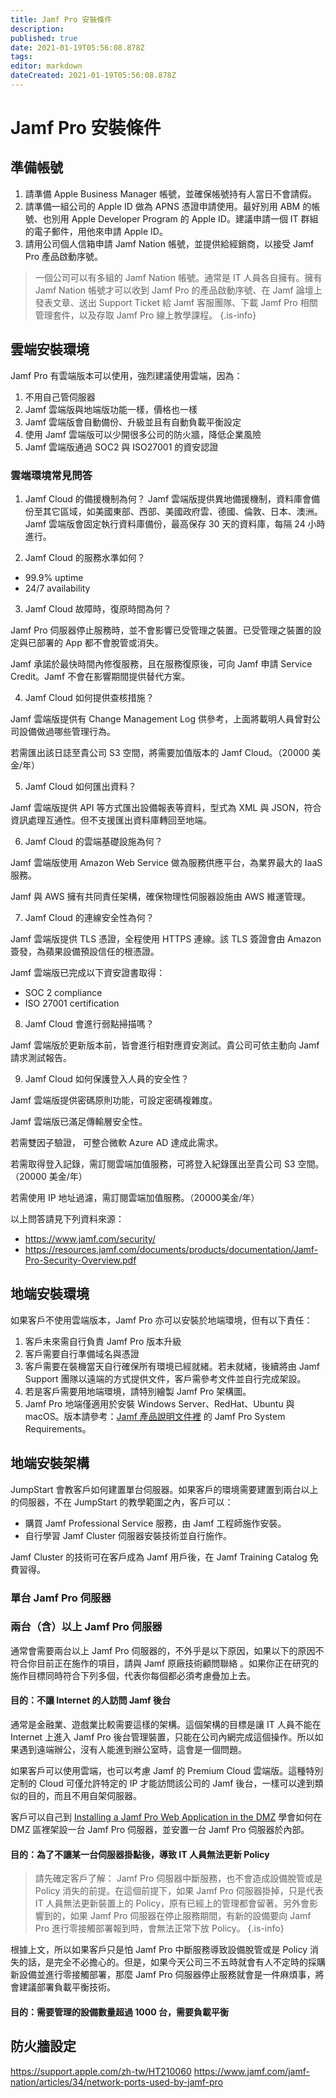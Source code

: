```yaml
---
title: Jamf Pro 安裝條件
description: 
published: true
date: 2021-01-19T05:56:08.878Z
tags: 
editor: markdown
dateCreated: 2021-01-19T05:56:08.878Z
---
```


# Jamf Pro 安裝條件

## 準備帳號
1. 請準備 Apple Business Manager 帳號，並確保帳號持有人當日不會請假。
2. 請準備一組公司的 Apple ID 做為 APNS 憑證申請使用。最好別用 ABM 的帳號、也別用 Apple Developer Program 的 Apple ID。建議申請一個 IT 群組的電子郵件，用他來申請 Apple ID。
3. 請用公司個人信箱申請 Jamf Nation 帳號，並提供給經銷商，以接受 Jamf Pro 產品啟動序號。

> 一個公司可以有多組的 Jamf Nation 帳號。通常是 IT 人員各自擁有。擁有 Jamf Nation 帳號才可以收到 Jamf Pro 的產品啟動序號、在 Jamf 論壇上發表文章、送出 Support Ticket 給 Jamf 客服團隊、下載 Jamf Pro 相關管理套件，以及存取 Jamf Pro 線上教學課程。
{.is-info}

## 雲端安裝環境
Jamf Pro 有雲端版本可以使用，強烈建議使用雲端，因為：
1. 不用自己管伺服器
2. Jamf 雲端版與地端版功能一樣，價格也一樣
3. Jamf 雲端版會自動備份、升級並且有自動負載平衡設定
4. 使用 Jamf 雲端版可以少開很多公司的防火牆，降低企業風險
5. Jamf 雲端版通過 SOC2 與 ISO27001 的資安認證

### 雲端環境常見問答
1. Jamf Cloud 的備援機制為何？
Jamf 雲端版提供異地備援機制，資料庫會備份至其它區域，如美國東部、西部、美國政府雲、德國、倫敦、日本、澳洲。Jamf 雲端版會固定執行資料庫備份，最高保存 30 天的資料庫，每隔 24 小時進行。

2. Jamf Cloud 的服務水準如何？

- 99.9% uptime
- 24/7 availability

3. Jamf Cloud 故障時，復原時間為何？

Jamf Pro 伺服器停止服務時，並不會影響已受管理之裝置。已受管理之裝置的設定與已部署的 App 都不會脫管或消失。

Jamf 承諾於最快時間內修復服務，且在服務復原後，可向 Jamf 申請 Service Credit。Jamf 不會在影響期間提供替代方案。

4. Jamf Cloud 如何提供查核措施？

Jamf 雲端版提供有 Change Management Log 供參考，上面將載明人員曾對公司設備做過哪些管理行為。

若需匯出該日誌至貴公司 S3 空間，將需要加值版本的 Jamf Cloud。（20000 美金/年）

5. Jamf Cloud 如何匯出資料？

Jamf 雲端版提供 API 等方式匯出設備報表等資料，型式為 XML 與 JSON，符合資訊處理互通性。但不支援匯出資料庫轉回至地端。

6. Jamf Cloud 的雲端基礎設施為何？

Jamf 雲端版使用 Amazon Web Service 做為服務供應平台，為業界最大的 IaaS 服務。

Jamf 與 AWS 擁有共同責任架構，確保物理性伺服器設施由 AWS 維運管理。

7. Jamf Cloud 的連線安全性為何？

Jamf 雲端版提供 TLS 憑證，全程使用 HTTPS 連線。該 TLS 簽證會由 Amazon 簽發，為蘋果設備預設信任的根憑證。

Jamf 雲端版已完成以下資安證書取得：

- SOC 2 compliance
- ISO 27001 certification

8. Jamf Cloud 會進行弱點掃描嗎？

Jamf 雲端版於更新版本前，皆會進行相對應資安測試。貴公司可依主動向 Jamf 請求測試報告。

9. Jamf Cloud 如何保護登入人員的安全性？

Jamf 雲端版提供密碼原則功能，可設定密碼複雜度。

Jamf 雲端版已滿足傳輸層安全性。

若需雙因子驗證， 可整合微軟 Azure AD 達成此需求。

若需取得登入記錄，需訂閱雲端加值服務，可將登入紀錄匯出至貴公司 S3 空間。（20000 美金/年）

若需使用 IP 地址過濾，需訂閱雲端加值服務。（20000美金/年）

以上問答請見下列資料來源：
- https://www.jamf.com/security/
- https://resources.jamf.com/documents/products/documentation/Jamf-Pro-Security-Overview.pdf

## 地端安裝環境
如果客戶不使用雲端版本，Jamf Pro 亦可以安裝於地端環境，但有以下責任：
1. 客戶未來需自行負責 Jamf Pro 版本升級
2. 客戶需要自行準備域名與憑證
3. 客戶需要在裝機當天自行確保所有環境已經就緒。若未就緒，後續將由 Jamf Support 團隊以遠端的方式提供文件，客戶需參考文件並自行完成架設。
4. 若是客戶需要用地端環境，請特別繪製 Jamf Pro 架構圖。
5. Jamf Pro 地端僅適用於安裝 Windows Server、RedHat、Ubuntu 與 macOS。版本請參考：[Jamf 產品說明文件裡](https://www.jamf.com/resources/product-documentation/jamf-pro-release-notes/) 的 Jamf Pro System Requirements。

## 地端安裝架構
JumpStart 會教客戶如何建置單台伺服器。如果客戶的環境需要建置到兩台以上的伺服器，不在 JumpStart 的教學範圍之內，客戶可以：
- 購買 Jamf Professional Service 服務，由 Jamf 工程師施作安裝。
- 自行學習 Jamf Cluster 伺服器安裝技術並自行施作。

Jamf Cluster 的技術可在客戶成為 Jamf 用戶後，在 Jamf Training Catalog 免費習得。


### 單台 Jamf Pro 伺服器

### 兩台（含）以上 Jamf Pro 伺服器
通常會需要兩台以上 Jamf Pro 伺服器的，不外乎是以下原因，如果以下的原因不符合你目前正在施作的項目，請與 Jamf 原廠技術顧問聯絡 。如果你正在研究的施作目標同時符合下列多個，代表你每個都必須考慮疊加上去。

#### 目的：不讓 Internet 的人訪問 Jamf 後台
通常是金融業、遊戲業比較需要這樣的架構。這個架構的目標是讓 IT 人員不能在 Internet 上進入 Jamf Pro 後台管理裝置，只能在公司內網完成這個操作。所以如果遇到遠端辦公，沒有人能進到辦公室時，這會是一個問題。

如果客戶可以使用雲端，也可以考慮 Jamf 的 Premium Cloud 雲端版。這種特別定制的 Cloud 可僅允許特定的 IP 才能訪問該公司的 Jamf 後台，一樣可以達到類似的目的，而且不用自架伺服器。

客戶可以自己到 [Installing a Jamf Pro Web Application in the DMZ](https://www.jamf.com/jamf-nation/articles/174/installing-a-jamf-pro-web-application-in-the-dmz) 學會如何在 DMZ 區裡架設一台 Jamf Pro 伺服器，並安置一台 Jamf Pro 伺服器於內部。

#### 目的：為了不讓某一台伺服器掛點後，導致 IT 人員無法更新 Policy

> 請先確定客戶了解： Jamf Pro 伺服器中斷服務，也不會造成設備脫管或是 Policy 消失的前提。在這個前提下，如果 Jamf Pro 伺服器掛掉，只是代表 IT 人員無法更新裝置上的 Policy，原有已經上的管理都會留著。另外會影響到的，如果 Jamf Pro 伺服器在停止服務期間，有新的設備要向 Jamf Pro 進行零接觸部署報到時，會無法正常下放 Policy。
{.is-info}


根據上文，所以如果客戶只是怕 Jamf Pro 中斷服務導致設備脫管或是 Policy 消失的話，是完全不必擔心的。但是，如果今天公司三不五時就會有人不定時的採購新設備並進行零接觸部署，那麼 Jamf Pro 伺服器停止服務就會是一件麻煩事，將會建議部署負載平衡技術。

#### 目的：需要管理的設備數量超過 1000 台，需要負載平衡


## 防火牆設定
https://support.apple.com/zh-tw/HT210060
https://www.jamf.com/jamf-nation/articles/34/network-ports-used-by-jamf-pro
